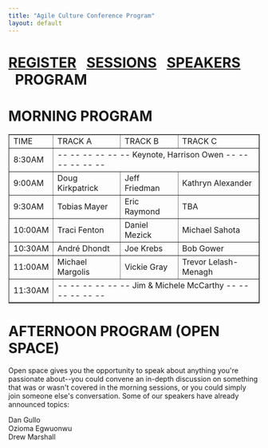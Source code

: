 ```yaml
---
title: "Agile Culture Conference Program"
layout: default
---
```

<a href="./agile-culture-conf.html">REGISTER</a> &nbsp;&nbsp;<a href="./acc_sessions.html">SESSIONS</a> &nbsp;&nbsp;<a href="./acc_bios.html">SPEAKERS</a> &nbsp;&nbsp;PROGRAM
========

MORNING PROGRAM
========


<table border="1" cellpadding="3">
<tr><td>TIME</td><td>TRACK A</td><td>TRACK B</td><td>TRACK C</td></tr>
<tr><td>8:30AM</td><td colspan="3">-- -- -- -- -- -- Keynote, Harrison Owen -- -- -- -- -- --</td></tr>
<tr><td>9:00AM</td><td>Doug Kirkpatrick</td><td>Jeff Friedman</td><td>Kathryn Alexander</td></tr>
<tr><td>9:30AM</td><td>Tobias Mayer</td><td>Eric Raymond</td><td>TBA</td></tr>
<tr><td>10:00AM</td><td>Traci Fenton</td><td>Daniel Mezick</td><td>Michael Sahota</td></tr>
<tr><td>10:30AM</td><td>André Dhondt</td><td>Joe Krebs</td><td>Bob Gower</td></tr>
<tr><td>11:00AM</td><td>Michael Margolis</td><td>Vickie Gray</td><td>Trevor Lelash-Menagh</td></tr>
<tr><td>11:30AM</td><td colspan="3">-- -- -- -- -- -- Jim & Michele McCarthy -- -- -- -- -- --</td></tr>
</table>

AFTERNOON PROGRAM (OPEN SPACE)
========

Open space gives you the opportunity to speak about anything you're passionate about--you could convene an in-depth discussion on something that was or wasn't covered in the morning sessions, or you could simply join someone else's conversation.  Some of our speakers have already announced topics:

Dan Gullo<br/>
Ozioma Egwuonwu<br/>
Drew Marshall<br/>